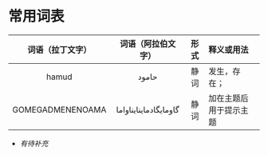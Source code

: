 # 常用词表

|词语（拉丁文字）|词语（阿拉伯文字）|形式|释义或用法|
|:-:|:-:|:-:|:--|
|hamud|حامود|静词|发生，存在；|
|GOMEGADMENENOAMA|گاومايگادماينايناواما|静词|加在主题后用于提示主题|

- *有待补充*
